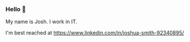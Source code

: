 ### Hello 👋

My name is Josh. I work in IT.

I'm best reached at https://www.linkedin.com/in/joshua-smith-92340895/
